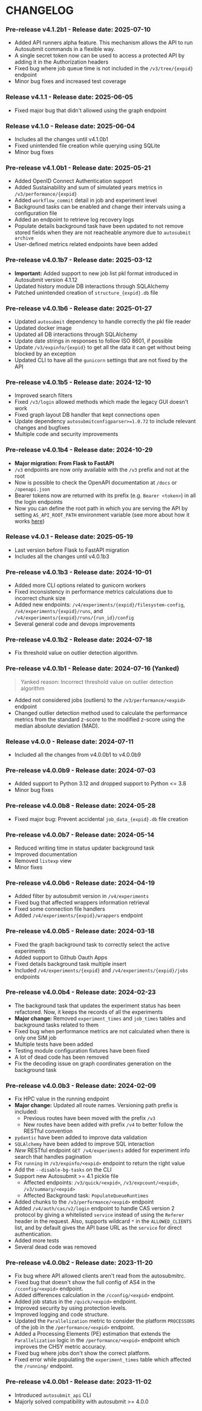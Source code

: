 # CHANGELOG

### Pre-release v4.1.2b1 - Release date: 2025-07-10

* Added API runners alpha feature. This mechanism allows the API to run Autosubmit commands in a flexible way.
* A single secret token now can be used to access a protected API by adding it in the Authorization headers
* Fixed bug where job queue time is not included in the `/v3/tree/{expid}` endpoint
* Minor bug fixes and increased test coverage

### Release v4.1.1 - Release date: 2025-06-05

* Fixed major bug that didn't allowed using the graph endpoint

### Release v4.1.0 - Release date: 2025-06-04

* Includes all the changes until v4.1.0b1
* Fixed unintended file creation while querying using SQLite
* Minor bug fixes

### Pre-release v4.1.0b1 - Release date: 2025-05-21

* Added OpenID Connect Authentication support
* Added Sustainability and sum of simulated years metrics in `/v3/performance/{expid}`
* Added `workflow_commit` detail in job and experiment level
* Background tasks can be enabled and change their intervals using a configuration file
* Added an endpoint to retrieve log recovery logs
* Populate details background task have been updated to not remove stored fields when they are not reacheable anymore due to `autosubmit archive`
* User-defined metrics related endpoints have been added

### Pre-release v4.0.1b7 - Release date: 2025-03-12

* **Important:** Added support to new job list pkl format introduced in Autosubmit version 4.1.12
* Updated history module DB interactions through SQLAlchemy
* Patched unintended creation of `structure_{expid}.db` file

### Pre-release v4.0.1b6 - Release date: 2025-01-27

* Updated `autosubmit` dependency to handle correctly the pkl file reader
* Updated docker image
* Updated all DB interactions through SQLAlchemy
* Update date strings in responses to follow ISO 8601, if possible
* Update `/v3/expinfo/{expid}` to get all the data it can get without being blocked by an exception
* Updated CLI to have all the `gunicorn` settings that are not fixed by the API

### Pre-release v4.0.1b5 - Release date: 2024-12-10

* Improved search filters
* Fixed `/v3/login` allowed methods which made the legacy GUI doesn't work
* Fixed graph layout DB handler that kept connections open
* Update dependency `autosubmitconfigparser>=1.0.72` to include relevant changes and bugfixes
* Multiple code and security improvements

### Pre-release v4.0.1b4 - Release date: 2024-10-29

* **Major migration: From Flask to FastAPI**
* `/v3` endpoints are now only available with the `/v3` prefix and not at the root
* Now is possible to check the OpenAPI documentation at `/docs` or `/openapi.json`
* Bearer tokens now are returned with its prefix (e.g. `Bearer <token>`) in all the login endpoints
* Now you can define the root path in which you are serving the API by setting `AS_API_ROOT_PATH` environment variable (see more about how it works [here](https://fastapi.tiangolo.com/advanced/behind-a-proxy/))

### Release v4.0.1 - Release date: 2025-05-19

* Last version before Flask to FastAPI migration
* Includes all the changes until v4.0.1b3

### Pre-release v4.0.1b3 - Release date: 2024-10-01

* Added more CLI options related to gunicorn workers
* Fixed inconsistency in performance metrics calculations due to incorrect chunk size
* Added new endpoints: `/v4/experiments/{expid}/filesystem-config`, `/v4/experiments/{expid}/runs`, and `/v4/experiments/{expid}/runs/{run_id}/config`
* Several general code and devops improvements

### Pre-release v4.0.1b2 - Release date: 2024-07-18

* Fix threshold value on outlier detection algorithm.

### Pre-release v4.0.1b1 - Release date: 2024-07-16 (Yanked)

> Yanked reason: Incorrect threshold value on outlier detection algorithm

* Added not considered jobs (outliers) to the `/v3/performance/<expid>` endpoint
* Changed outlier detection method used to calculate the performance metrics from the standard z-score to the modified z-score using the median absolute deviation (MAD).

### Release v4.0.0 - Release date: 2024-07-11

* Included all the changes from v4.0.0b1 to v4.0.0b9

### Pre-release v4.0.0b9 - Release date: 2024-07-03

* Added support to Python 3.12 and dropped support to Python <= 3.8
* Minor bug fixes

### Pre-release v4.0.0b8 - Release date: 2024-05-28

* Fixed major bug: Prevent accidental `job_data_{expid}.db` file creation

### Pre-release v4.0.0b7 - Release date: 2024-05-14

* Reduced writing time in status updater background task
* Improved documentation
* Removed `listexp` view
* Minor fixes

### Pre-release v4.0.0b6 - Release date: 2024-04-19

* Added filter by autosubmit version in `/v4/experiments`
* Fixed bug that affected wrappers information retrieval
* Fixed some connection file handlers
* Added `/v4/experiments/{expid}/wrappers` endpoint

### Pre-release v4.0.0b5 - Release date: 2024-03-18

* Fixed the graph background task to correctly select the active experiments
* Added support to Github Oauth Apps
* Fixed details background task multiple insert
* Included `/v4/experiments/{expid}` and `/v4/experiments/{expid}/jobs` endpoints

### Pre-release v4.0.0b4 - Release date: 2024-02-23

* The background task that updates the experiment status has been refactored. Now, it keeps the records of all the experiments
* **Major change:** Removed `experiment_times` and `job_times` tables and background tasks related to them
* Fixed bug when performance metrics are not calculated when there is only one SIM job
* Multiple tests have been added
* Testing module configuration fixtures have been fixed
* A lot of dead code has been removed
* Fix the decoding issue on graph coordinates generation on the background task

### Pre-release v4.0.0b3 - Release date: 2024-02-09

* Fix HPC value in the running endpoint
* **Major change:** Updated all route names. Versioning path prefix is included:
    * Previous routes have been moved with the prefix `/v3`
    * New routes have been added with prefix `/v4` to better follow the RESTful convention 
* `pydantic` have been added to improve data validation
* `SQLAlchemy` have been added to improve SQL interaction
* *New* RESTful endpoint `GET /v4/experiments` added for experiment info search that handles pagination
* Fix `running` in `/v3/expinfo/<expid>` endpoint to return the right value
* Add the `--disable-bg-tasks` on the CLI 
* Support new Autosubmit >= 4.1 pickle file
    * Affected endpoints: `/v3/quick/<expid>`, `/v3/expcount/<expid>`, `/v3/summary/<expid>`
    * Affected Background task: `PopulateQueueRuntimes`
* Added chunks to the `/v3/performance/<expid>` endpoint
* Added `/v4/auth/cas/v2/login` endpoint to handle CAS version 2 protocol by giving a whitelisted `service` instead of using the `Referer` header in the request. Also, supports wildcard `*` in the `ALLOWED_CLIENTS` list, and by default gives the API base URL as the `service` for direct authentication.
* Added more tests
* Several dead code was removed

### Pre-release v4.0.0b2 - Release date: 2023-11-20

* Fix bug where API allowed clients aren't read from the autosubmitrc.
* Fixed bug that doesn't show the full config of AS4 in the `/cconfig/<expid>` endpoint.
* Added differences calculation in the `/cconfig/<expid>` endpoint.
* Added job status in the `/quick/<expid>` endpoint.
* Improved security by using protection levels.
* Improved logging and code structure.
* Updated the `Parallelization` metric to consider the platform `PROCESSORS` of the job in the `/performance/<expid>` endpoint.
* Added a Processing Elements (PE) estimation that extends the `Parallelization` logic in the `/performance/<expid>` endpoint which improves the CHSY metric accuracy.
* Fixed bug where jobs don't show the correct platform.
* Fixed error while populating the `experiment_times` table which affected the `/running/` endpoint.


### Pre-release v4.0.0b1 - Release date: 2023-11-02

* Introduced `autosubmit_api` CLI
* Majorly solved compatibility with autosubmit >= 4.0.0
